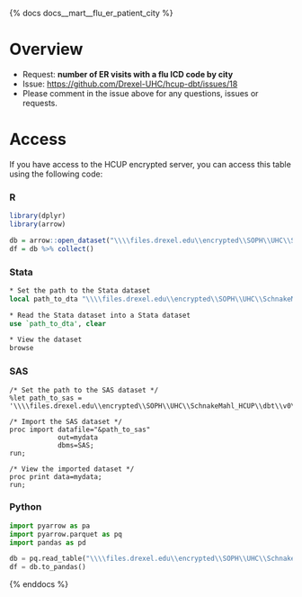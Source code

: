 {% docs docs__mart__flu_er_patient_city %}

# Overview 

- Request: **number of ER visits with a flu ICD code by city**
- Issue: https://github.com/Drexel-UHC/hcup-dbt/issues/18
- Please comment in the issue above for any questions, issues or requests.

# Access

If you have access to the HCUP encrypted server, you can access this table using the following code:

### R

```r
library(dplyr)
library(arrow)

db = arrow::open_dataset("\\\\files.drexel.edu\\encrypted\\SOPH\\UHC\\SchnakeMahl_HCUP\\dbt\\v0\\models\\mart__flu_er_patient_city.parquet")
df = db %>% collect()
```

### Stata

```stata
* Set the path to the Stata dataset
local path_to_dta "\\\\files.drexel.edu\\encrypted\\SOPH\\UHC\\SchnakeMahl_HCUP\\dbt\\v0\\models\\mart__flu_er_patient_city.dta"

* Read the Stata dataset into a Stata dataset
use `path_to_dta', clear

* View the dataset
browse
```

### SAS

```sas
/* Set the path to the SAS dataset */
%let path_to_sas = '\\\\files.drexel.edu\\encrypted\\SOPH\\UHC\\SchnakeMahl_HCUP\\dbt\\v0\\models\\mart__flu_er_patient_city.sas7bdat';

/* Import the SAS dataset */
proc import datafile="&path_to_sas"
            out=mydata
            dbms=SAS;
run;

/* View the imported dataset */
proc print data=mydata;
run;
```

### Python

```python
import pyarrow as pa
import pyarrow.parquet as pq
import pandas as pd

db = pq.read_table("\\\\files.drexel.edu\\encrypted\\SOPH\\UHC\\SchnakeMahl_HCUP\\dbt\\v0\\models\\mart__flu_er_patient_city.parquet")
df = db.to_pandas()
```
{% enddocs %}
